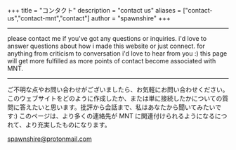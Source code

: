 +++
title = "コンタクト"
description = "contact us"
aliases = ["contact-us","contact-mnt","contact"]
author = "spawnshire"
+++
***
please contact me if you've got any questions or inquiries. i'd love to answer questions about how i made this website or just connect. for anything from criticism to conversation i'd love to hear from you :)
this page will get more fulfilled as more points of contact become associated with MNT.
***
ご不明な点やお問い合わせがございましたら、お気軽にお問い合わせください。このウェブサイトをどのように作成したか、または単に接続したかについての質問に答えたいと思います。批評から会話まで、私はあなたから聞いてみたいです:)
このページは、より多くの連絡先が MNT に関連付けられるようになるにつれて、より充実したものになります。


spawnshire@protonmail.com

